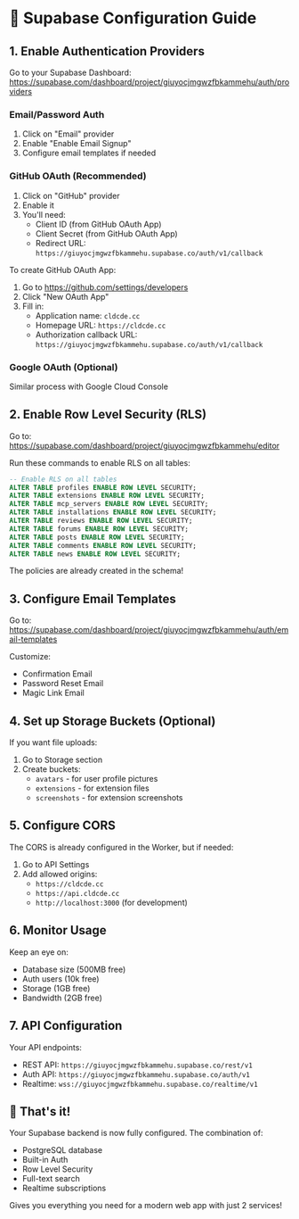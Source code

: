 # 🔐 Supabase Configuration Guide

## 1. Enable Authentication Providers

Go to your Supabase Dashboard: https://supabase.com/dashboard/project/giuyocjmgwzfbkammehu/auth/providers

### Email/Password Auth
1. Click on "Email" provider
2. Enable "Enable Email Signup"
3. Configure email templates if needed

### GitHub OAuth (Recommended)
1. Click on "GitHub" provider
2. Enable it
3. You'll need:
   - Client ID (from GitHub OAuth App)
   - Client Secret (from GitHub OAuth App)
   - Redirect URL: `https://giuyocjmgwzfbkammehu.supabase.co/auth/v1/callback`

To create GitHub OAuth App:
1. Go to https://github.com/settings/developers
2. Click "New OAuth App"
3. Fill in:
   - Application name: `cldcde.cc`
   - Homepage URL: `https://cldcde.cc`
   - Authorization callback URL: `https://giuyocjmgwzfbkammehu.supabase.co/auth/v1/callback`

### Google OAuth (Optional)
Similar process with Google Cloud Console

## 2. Enable Row Level Security (RLS)

Go to: https://supabase.com/dashboard/project/giuyocjmgwzfbkammehu/editor

Run these commands to enable RLS on all tables:

```sql
-- Enable RLS on all tables
ALTER TABLE profiles ENABLE ROW LEVEL SECURITY;
ALTER TABLE extensions ENABLE ROW LEVEL SECURITY;
ALTER TABLE mcp_servers ENABLE ROW LEVEL SECURITY;
ALTER TABLE installations ENABLE ROW LEVEL SECURITY;
ALTER TABLE reviews ENABLE ROW LEVEL SECURITY;
ALTER TABLE forums ENABLE ROW LEVEL SECURITY;
ALTER TABLE posts ENABLE ROW LEVEL SECURITY;
ALTER TABLE comments ENABLE ROW LEVEL SECURITY;
ALTER TABLE news ENABLE ROW LEVEL SECURITY;
```

The policies are already created in the schema!

## 3. Configure Email Templates

Go to: https://supabase.com/dashboard/project/giuyocjmgwzfbkammehu/auth/email-templates

Customize:
- Confirmation Email
- Password Reset Email
- Magic Link Email

## 4. Set up Storage Buckets (Optional)

If you want file uploads:

1. Go to Storage section
2. Create buckets:
   - `avatars` - for user profile pictures
   - `extensions` - for extension files
   - `screenshots` - for extension screenshots

## 5. Configure CORS

The CORS is already configured in the Worker, but if needed:

1. Go to API Settings
2. Add allowed origins:
   - `https://cldcde.cc`
   - `https://api.cldcde.cc`
   - `http://localhost:3000` (for development)

## 6. Monitor Usage

Keep an eye on:
- Database size (500MB free)
- Auth users (10k free)
- Storage (1GB free)
- Bandwidth (2GB free)

## 7. API Configuration

Your API endpoints:
- REST API: `https://giuyocjmgwzfbkammehu.supabase.co/rest/v1`
- Auth API: `https://giuyocjmgwzfbkammehu.supabase.co/auth/v1`
- Realtime: `wss://giuyocjmgwzfbkammehu.supabase.co/realtime/v1`

## 🚀 That's it!

Your Supabase backend is now fully configured. The combination of:
- PostgreSQL database
- Built-in Auth
- Row Level Security
- Full-text search
- Realtime subscriptions

Gives you everything you need for a modern web app with just 2 services!